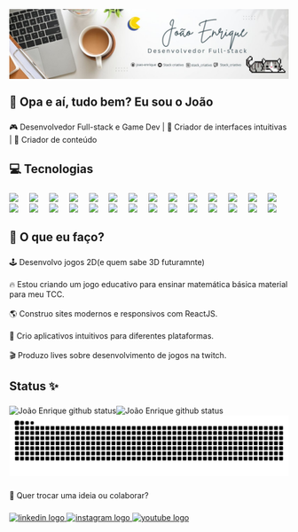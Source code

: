 <img alt="background" src="João Enrique.jpg" align="center"/>
<br>
<h2 align="left">👋 Opa e aí, tudo bem? Eu sou o João</h2>

###

<p align="left">🎮 Desenvolvedor Full-stack e Game Dev | 🎨 Criador de interfaces intuitivas | 🎥 Criador de conteúdo</p>

###

<h2 align="left">💻 Tecnologias</h2>

###

<div align="left">
  <img src="https://skillicons.dev/icons?i=sass" />
  <img width="12" />
  <img src="https://skillicons.dev/icons?i=bootstrap" />
  <img width="12" />
  <img src="https://skillicons.dev/icons?i=javascript" />
  <img width="12" />
  <img src="https://skillicons.dev/icons?i=react" />
  <img width="12" />
  <img src="https://skillicons.dev/icons?i=cs" />
  <img width="12" />
  <img src="https://skillicons.dev/icons?i=java" />
  <img width="12" />
  <img src="https://skillicons.dev/icons?i=jest" />
  <img width="12" />
  <img src="https://skillicons.dev/icons?i=lua" />
  <img width="12" />
  <img src="https://skillicons.dev/icons?i=mongodb" />
  <img width="12" />
  <img src="https://skillicons.dev/icons?i=nextjs" />
  <img width="12" />
  <img src="https://skillicons.dev/icons?i=nodejs" />
  <img width="12" />
  <img src="https://skillicons.dev/icons?i=postgres" />
  <img width="12" />
  <img src="https://skillicons.dev/icons?i=py" />
  <img width="12" />
  <img src="https://skillicons.dev/icons?i=tailwind" />
  <img width="12" />
  <img src="https://skillicons.dev/icons?i=ts" />
  <img width="12" />
  <img src="https://skillicons.dev/icons?i=git" />
  <img width="12" />
  <img src="https://skillicons.dev/icons?i=kubernetes" />
  <img width="12" />
  <img src="https://skillicons.dev/icons?i=docker" />
  <img width="12" />
  <img src="https://skillicons.dev/icons?i=azure" />
  <img width="12" />
  <img src="https://skillicons.dev/icons?i=aws" />
  <img width="12" />
  <img src="https://skillicons.dev/icons?i=bash" />
  <img width="12" />
  <img src="https://skillicons.dev/icons?i=godot" />
  <img width="12" />
  <img src="https://skillicons.dev/icons?i=unity" />
  <img width="12" />
  <img src="https://skillicons.dev/icons?i=vite" />
  <img width="12" />
  <img src="https://skillicons.dev/icons?i=figma" />
  <img width="12" />
  <img src="https://skillicons.dev/icons?i=wordpress" />
  <img width="12" />
  <img src="https://skillicons.dev/icons?i=vim" />
  <img width="12" />
  <img src="https://skillicons.dev/icons?i=linux" />
</div>

###

<h2 align="left">🎯 O que eu faço?</h2>

###

<p align="left">🕹️ Desenvolvo jogos 2D(e quem sabe 3D futuramnte)<br><br>🔥 Estou criando um jogo educativo para ensinar matemática básica material para meu TCC.<br><br>🌎 Construo sites modernos e responsivos com ReactJS.<br><br>📱 Crio aplicativos intuitivos para diferentes plataformas.<br><br>🎬 Produzo lives sobre desenvolvimento de jogos na twitch.</p>

###

<h2 align="left">Status ✨</h2>

###

<img align="left" alt="João Enrique github status" src="https://github-readme-stats.vercel.app/api?username=joao-enrique&show_icons=true&hide_border=true&theme=merko&rank_icon=github"/>
<img align="left" alt="João Enrique github status" src="https://github-readme-stats.vercel.app/api/top-langs/?username=joao-enrique&hide_progress=true&theme=merko&langs_count=10"/>


![snake gif](https://github.com/Jedev1/Jedev1/blob/main/github-contribution-grid-snake-dark.svg)

###

<p align="left">📌 Quer trocar uma ideia ou colaborar?</p>

###

<div align="left">
  <a href="https://www.linkedin.com/in/joao-enrique-dev/ target="_blank">
    <img src="https://raw.githubusercontent.com/maurodesouza/profile-readme-generator/master/src/assets/icons/social/linkedin/default.svg" width="52" height="40" alt="linkedin logo"  />
  </a>
  <a href="https://www.instagram.com/stack_criativo" target="_blank">
    <img src="https://raw.githubusercontent.com/maurodesouza/profile-readme-generator/master/src/assets/icons/social/instagram/default.svg" width="52" height="40" alt="instagram logo"  />
  </a>
  <a href="https://www.youtube.com/@stackcriativo" target="_blank">
    <img src="https://raw.githubusercontent.com/maurodesouza/profile-readme-generator/master/src/assets/icons/social/youtube/default.svg" width="52" height="40" alt="youtube logo"  />
  </a>
</div>

###



